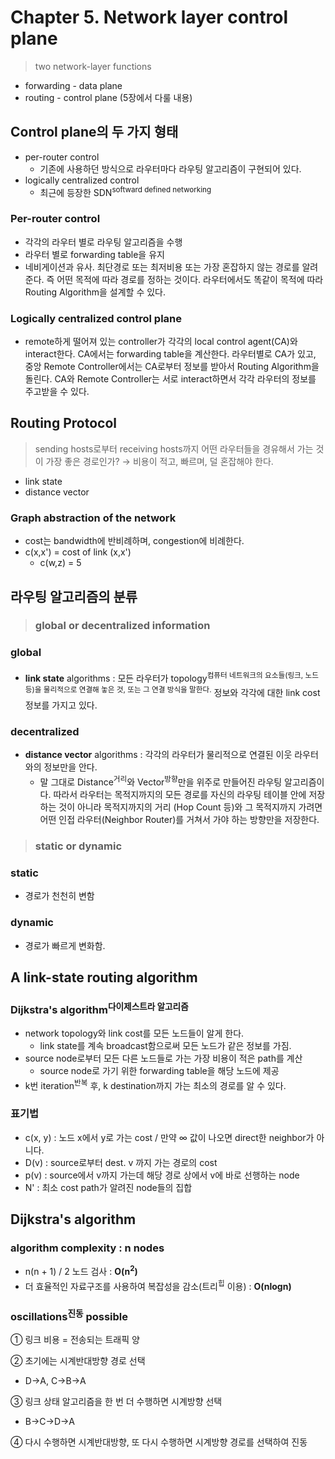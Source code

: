 # Chapter 5. Network layer control plane

> two network-layer functions

- forwarding - data plane
- routing - control plane (5장에서 다룰 내용)

## Control plane의 두 가지 형태

- per-router control
  - 기존에 사용하던 방식으로 라우터마다 라우팅 알고리즘이 구현되어 있다.
- logically centralized control
  - 최근에 등장한 SDN<sup>softward defined networking</sup>

### Per-router control

- 각각의 라우터 별로 라우팅 알고리즘을 수행
- 라우터 별로 forwarding table을 유지
- 네비게이션과 유사. 최단경로 또는 최저비용 또는 가장 혼잡하지 않는 경로를 알려준다. 즉 어떤 목적에 따라 경로를 정하는 것이다. 라우터에서도 똑같이 목적에 따라 Routing Algorithm을 설계할 수 있다.

### Logically centralized control plane

- remote하게 떨어져 있는 controller가 각각의 local control agent(CA)와 interact한다. CA에서는 forwarding table을 계산한다. 라우터별로 CA가 있고, 중앙 Remote Controller에서는 CA로부터 정보를 받아서 Routing Algorithm을 돌린다. CA와 Remote Controller는 서로 interact하면서 각각 라우터의 정보를 주고받을 수 있다.

## Routing Protocol

> sending hosts로부터 receiving hosts까지 어떤 라우터들을 경유해서 가는 것이 가장 좋은 경로인가? → 비용이 적고, 빠르며, 덜 혼잡해야 한다.

- link state
- distance vector

### Graph abstraction of the network

- cost는 bandwidth에 반비례하며, congestion에 비례한다.
- c(x,x') = cost of link (x,x')
  - c(w,z) = 5

## 라우팅 알고리즘의 분류

> ### global or decentralized information

### global

- **link state** algorithms : 모든 라우터가 topology<sup>컴퓨터 네트워크의 요소들(링크, 노드 등)을 물리적으로 연결해 놓은 것, 또는 그 연결 방식을 말한다.</sup> 정보와 각각에 대한 link cost 정보를 가지고 있다.

### decentralized

- **distance vector** algorithms : 각각의 라우터가 물리적으로 연결된 이웃 라우터와의 정보만을 안다.
   - 말 그대로 Distance<sup>거리</sup>와 Vector<sup>방향</sup>만을 위주로 만들어진 라우팅 알고리즘이다. 따라서 라우터는 목적지까지의 모든 경로를 자신의 라우팅 테이블 안에 저장하는 것이 아니라 목적지까지의 거리 (Hop Count 등)와 그 목적지까지 가려면 어떤 인접 라우터(Neighbor Router)를 거쳐서 가야 하는 방향만을 저장한다.

> ### static or dynamic

### static

- 경로가 천천히 변함

### dynamic

- 경로가 빠르게 변화함.


## A link-state routing algorithm

### Dijkstra's algorithm<sup>다이제스트라 알고리즘</sup>

- network topology와 link cost를 모든 노드들이 알게 한다.
  - link state를 계속 broadcast함으로써 모든 노드가 같은 정보를 가짐.
- source node로부터 모든 다른 노드들로 가는 가장 비용이 적은 path를 계산
  - source node로 가기 위한 forwarding table을 해당 노드에 제공
- k번 iteration<sup>반복</sup> 후, k destination까지 가는 최소의 경로를 알 수 있다.

### 표기법

- c(x, y) : 노드 x에서 y로 가는 cost / 만약 ∞ 값이 나오면 direct한 neighbor가 아니다.
- D(v) : source로부터 dest. v 까지 가는 경로의 cost
- p(v) : source에서 v까지 가는데 해당 경로 상에서 v에 바로 선행하는 node
- N' : 최소 cost path가 알려진 node들의 집합

## Dijkstra's algorithm

### algorithm complexity : n nodes

- n(n + 1) / 2 노드 검사 : **O(n<sup>2</sup>)** 
- 더 효율적인 자료구조를 사용하여 복잡성을 감소(트리<sup>힙</sup> 이용) : **O(nlogn)**

### oscillations<sup>진동</sup> possible

① 링크 비용 = 전송되는 트래픽 양

② 초기에는 시계반대방향 경로 선택
  - D->A, C->B->A

③ 링크 상태 알고리즘을 한 번 더 수행하면 시계방향 선택
  - B->C->D->A

④ 다시 수행하면 시계반대방향, 또 다시 수행하면 시계방향 경로를 선택하여 진동